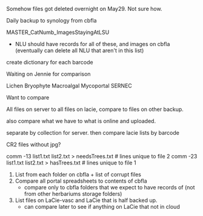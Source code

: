 

Somehow files got deleted overnight on May29. Not sure how. 

Daily backup to synology from cbfla 





MASTER_CatNumb_ImagesStayingAtLSU 
- NLU should have records for all of these, and images on cbfla 
    (eventually can delete all NLU that aren't in this list)


create dictionary for each barcode

Waiting on Jennie for comparison

Lichen
Bryophyte 
Macroalgal 
Mycoportal 
SERNEC

Want to compare 

All files on server to all files on lacie, compare to files on other backup. 

also compare what we have to what is online and uploaded. 

separate by collection for server. then compare lacie lists by barcode 

CR2 files without jpg? 

comm -13 list1.txt list2.txt > needsTrees.txt # lines unique to file 2
comm -23 list1.txt list2.txt > hasTrees.txt # lines unique to file 1

1. List from each folder on cbfla + list of corrupt files 
2. Compare all portal spreadsheets to contents of cbfla 
    - compare only to cbfla folders that we expect to have records of (not from other herbariums storage folders)
3. List files on LaCie-vasc and LaCie that is half backed up. 
    - can compare later to see if anything on LaCie that not in cloud